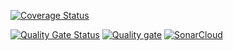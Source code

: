 <a href='https://coveralls.io/github/WahidiBilal/Employee_Application?branch=main'><img src='https://coveralls.io/repos/github/WahidiBilal/Employee_Application/badge.svg?branch=main' alt='Coverage Status' /></a>

[![Quality Gate Status](https://sonarcloud.io/api/project_badges/measure?project=WahidiBilal_Employee_Application&metric=alert_status)](https://sonarcloud.io/summary/new_code?id=WahidiBilal_Employee_Application)
[![Quality gate](https://sonarcloud.io/api/project_badges/quality_gate?project=WahidiBilal_Employee_Application)](https://sonarcloud.io/summary/new_code?id=WahidiBilal_Employee_Application)
[![SonarCloud](https://sonarcloud.io/images/project_badges/sonarcloud-white.svg)](https://sonarcloud.io/summary/new_code?id=WahidiBilal_Employee_Application)
